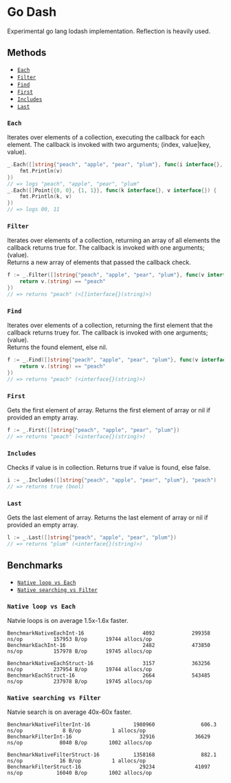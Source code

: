 # Go Dash
Experimental go lang lodash implementation. Reflection is heavily used.

## Methods

* [`Each`](#each)
* [`Filter`](#filer)
* [`Find`](#find)
* [`First`](#first)
* [`Includes`](#includes)
* [`Last`](#last)

### `Each`

Iterates over elements of a collection, executing the callback for each element. The callback is invoked with two arguments; (index, value|key, value). 

```go
_.Each([]string{"peach", "apple", "pear", "plum"}, func(i interface{}, v interface{}) {
	fmt.Println(v)
})
// => logs "peach", "apple", "pear", "plum"
_.Each([]Point{{0, 0}, {1, 1}}, func(k interface{}, v interface{}) {
    fmt.Println(k, v)
})
// => logs 00, 11
```

### `Filter` 

Iterates over elements of a collection, returning an array of all elements the callback returns true for. The callback is invoked with one arguments; (value).  
Returns a new array of elements that passed the callback check. 

```go
f := _.Filter([]string{"peach", "apple", "pear", "plum"}, func(v interface{}) {
    return v.(string) == "peach"
})
// => returns "peach" (<[]interface{}(string)>)
```

### `Find` 

Iterates over elements of a collection, returning the first element that the callback returns truey for. The callback is invoked with one arguments; (value).  
Returns the found element, else nil.

```go
f := _.Find([]string{"peach", "apple", "pear", "plum"}, func(v interface{}) {
    return v.(string) == "peach"
})
// => returns "peach" (<interface{}(string)>)
```

### `First`

Gets the first element of array.
Returns the first element of array or nil if provided an empty array.

```go
f := _.First([]string{"peach", "apple", "pear", "plum"})
// => returns "peach" (<interface{}(string)>)
```
### `Includes`

Checks if value is in collection.
Returns true if value is found, else false.

```go
i := _.Includes([]string{"peach", "apple", "pear", "plum"}, "peach")
// => returns true (bool)
```

### `Last`

Gets the last element of array.
Returns the last element of array or nil if provided an empty array.

```go
l := _.Last([]string{"peach", "apple", "pear", "plum"})
// => returns "plum" (<interface{}(string)>)
```

## Benchmarks

* [`Native loop vs Each`](#native-loop-vs-each)
* [`Native searching vs Filter`](#native-searching-vs-Filter)

### `Native loop vs Each`

Natvie loops is on average 1.5x-1.6x faster.

```shell
BenchmarkNativeEachInt-16                   4092            299358 ns/op          157953 B/op      19744 allocs/op
BenchmarkEachInt-16                         2482            473850 ns/op          157978 B/op      19745 allocs/op

BenchmarkNativeEachStruct-16                3157            363256 ns/op          237954 B/op      19744 allocs/op
BenchmarkEachStruct-16                      2664            543485 ns/op          237978 B/op      19745 allocs/op
```

### `Native searching vs Filter`

Natvie search is on average 40x-60x faster.

```shell
BenchmarkNativeFilterInt-16              1980960               606.3 ns/op             8 B/op          1 allocs/op
BenchmarkFilterInt-16                      32916             36629 ns/op            8040 B/op       1002 allocs/op

BenchmarkNativeFilterStruct-16           1358168               882.1 ns/op            16 B/op          1 allocs/op
BenchmarkFilterStruct-16                   29234             41097 ns/op           16040 B/op       1002 allocs/op
```